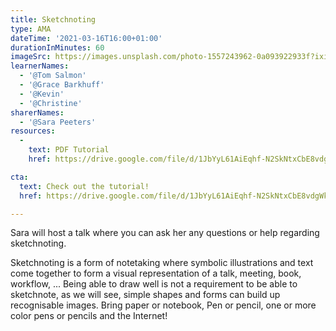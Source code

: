 ```yaml
---
title: Sketchnoting
type: AMA
dateTime: '2021-03-16T16:00+01:00'
durationInMinutes: 60
imageSrc: https://images.unsplash.com/photo-1557243962-0a093922933f?ixid=MXwxMjA3fDB8MHxwaG90by1wYWdlfHx8fGVufDB8fHw%3D&ixlib=rb-1.2.1&auto=format&fit=crop&w=1950&q=80
learnerNames:
  - '@Tom Salmon'
  - '@Grace Barkhuff'
  - '@Kevin'
  - '@Christine'
sharerNames: 
  - '@Sara Peeters'
resources:
  -
    text: PDF Tutorial
    href: https://drive.google.com/file/d/1JbYyL61AiEqhf-N2SkNtxCbE8vdgWkL5/view?usp=sharing

cta:
  text: Check out the tutorial!
  href: https://drive.google.com/file/d/1JbYyL61AiEqhf-N2SkNtxCbE8vdgWkL5/view?usp=sharing

---
```

Sara will host a talk where you can ask her any questions or help regarding sketchnoting.
<!--more-->
Sketchnoting is a form of notetaking where symbolic illustrations and text come together to form a visual representation of a talk, meeting, book, workflow, ...
Being able to draw well is not a requirement to be able to sketchnote, as we will see, simple shapes and forms can build up recognisable images. Bring paper or notebook, Pen or pencil, one or more color pens or pencils and the Internet!

<div class="typeform-widget" data-url="https://form.typeform.com/to/xuQeZjCY?typeform-medium=embed-snippet" data-transparency="100" data-hide-headers="true" data-hide-footer="true" style="width: 100%; height: 500px;"></div> <script> (function() { var qs,js,q,s,d=document, gi=d.getElementById, ce=d.createElement, gt=d.getElementsByTagName, id="typef_orm", b="https://embed.typeform.com/"; if(!gi.call(d,id)) { js=ce.call(d,"script"); js.id=id; js.src=b+"embed.js"; q=gt.call(d,"script")[0]; q.parentNode.insertBefore(js,q) } })() </script>
